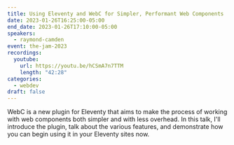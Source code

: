 ```yaml
---
title: Using Eleventy and WebC for Simpler, Performant Web Components
date: 2023-01-26T16:25:00-05:00
end_date: 2023-01-26T17:10:00-05:00
speakers:
  - raymond-camden
event: the-jam-2023
recordings:
  youtube:
    url: https://youtu.be/hCSmA7n7TTM
    length: "42:28"
categories:
  - webdev
draft: false
---
```


WebC is a new plugin for Eleventy that aims to make the process of working with web components both simpler and with less overhead. In
this talk, I'll introduce the plugin, talk about the various features, and demonstrate how you can begin using it in your Eleventy sites now.
